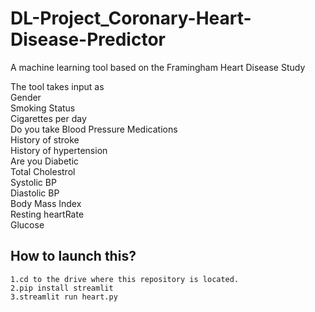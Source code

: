 # DL-Project_Coronary-Heart-Disease-Predictor
A machine learning tool based on the Framingham Heart Disease Study    

The tool takes input as  
Gender  
Smoking Status  
Cigarettes per day  
Do you take Blood Pressure Medications  
History of stroke  
History of hypertension  
Are you Diabetic  
Total Cholestrol  
Systolic BP  
Diastolic BP  
Body Mass Index  
Resting heartRate  
Glucose  

## How to launch this?
``` 
1.cd to the drive where this repository is located.
2.pip install streamlit
3.streamlit run heart.py

```

